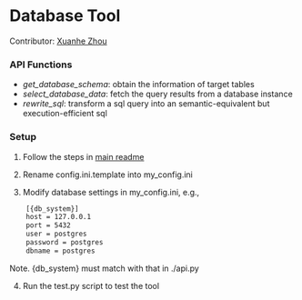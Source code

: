 # Database Tool

Contributor: [Xuanhe Zhou](https://github.com/zhouxh19)

### API Functions

- *get_database_schema*: obtain the information of target tables 
- *select_database_data*: fetch the query results from a database instance
- *rewrite_sql*: transform a sql query into an semantic-equivalent but execution-efficient sql

### Setup

1. Follow the steps in [main readme](https://github.com/OpenBMB/BMTools/blob/main/README.md)

2. Rename config.ini.template into my_config.ini

3. Modify database settings in my_config.ini, e.g.,

```bash
    [{db_system}]
    host = 127.0.0.1
    port = 5432
    user = postgres
    password = postgres
    dbname = postgres
```

Note. {db_system} must match with that in ./api.py

4. Run the test.py script to test the tool